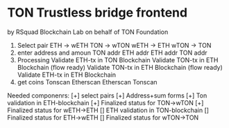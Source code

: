 # TON Trustless bridge frontend

by RSquad Blockchain Lab on behalf of TON Foundation

1. Select pair
   ETH -> wETH
   TON -> wTON
   wETH -> ETH
   wTON -> TON
2. enter address and amoun
   TON addr
   ETH addr
   ETH addr
   TON addr
3. Processing
   Validate ETH-tx in TON Blockchain
   Validate TON-tx in ETH Blockchain (flow ready)
   Validate TON-tx in ETH Blockchain (flow ready)
   Validate ETH-tx in ETH Blockchain
4. get coins
   Tonscan
   Etherscan
   Etherscan
   Tonscan

Needed componenrs:
[+] select pairs
[+] Address+sum forms
[+] Ton validation in ETH-blockchain
[+] Finalized status for TON->wTON
[+] Finalized status for wETH->ETH
[] ETH validation in TON-blockchain
[] Finalized status for ETH->wETH
[] Finalized status for wTON->TON
